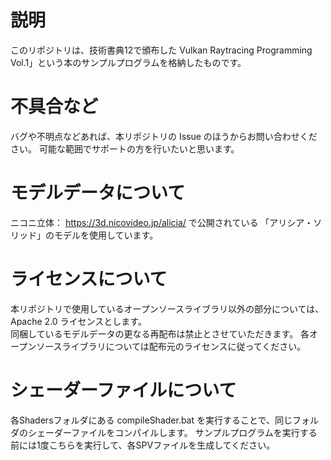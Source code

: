 # 説明

このリポジトリは、技術書典12で頒布した
Vulkan Raytracing Programming Vol.1」という本のサンプルプログラムを格納したものです。

# 不具合など

バグや不明点などあれば、本リポジトリの Issue のほうからお問い合わせください。
可能な範囲でサポートの方を行いたいと思います。

# モデルデータについて

ニコニ立体： https://3d.nicovideo.jp/alicia/ で公開されている
「アリシア・ソリッド」のモデルを使用しています。


# ライセンスについて

本リポジトリで使用しているオープンソースライブラリ以外の部分については、Apache 2.0 ライセンスとします。  
同梱しているモデルデータの更なる再配布は禁止とさせていただきます。 
各オープンソースライブラリについては配布元のライセンスに従ってください。

# シェーダーファイルについて

各Shadersフォルダにある compileShader.bat を実行することで、同じフォルダのシェーダーファイルをコンパイルします。
サンプルプログラムを実行する前には1度こちらを実行して、各SPVファイルを生成してください。


